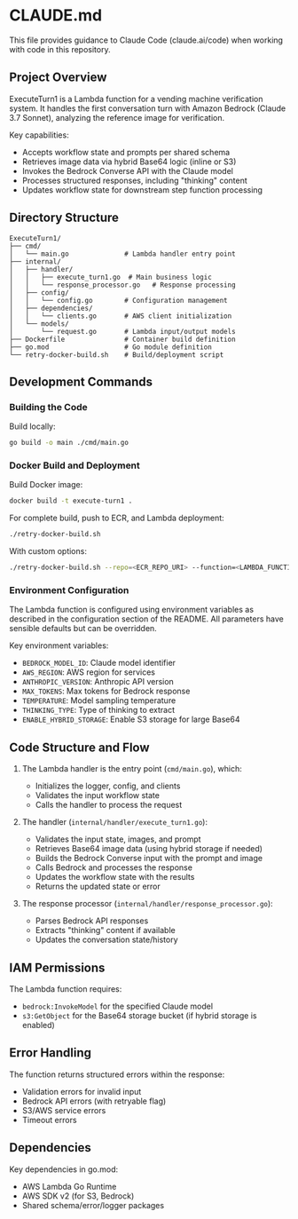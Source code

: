 # CLAUDE.md

This file provides guidance to Claude Code (claude.ai/code) when working with code in this repository.

## Project Overview

ExecuteTurn1 is a Lambda function for a vending machine verification system. It handles the first conversation turn with Amazon Bedrock (Claude 3.7 Sonnet), analyzing the reference image for verification.

Key capabilities:
- Accepts workflow state and prompts per shared schema
- Retrieves image data via hybrid Base64 logic (inline or S3)
- Invokes the Bedrock Converse API with the Claude model
- Processes structured responses, including "thinking" content
- Updates workflow state for downstream step function processing

## Directory Structure

```
ExecuteTurn1/
├── cmd/
│   └── main.go              # Lambda handler entry point
├── internal/
│   ├── handler/
│   │   ├── execute_turn1.go  # Main business logic
│   │   └── response_processor.go   # Response processing
│   ├── config/
│   │   └── config.go        # Configuration management
│   ├── dependencies/
│   │   └── clients.go       # AWS client initialization
│   └── models/
│       └── request.go       # Lambda input/output models
├── Dockerfile               # Container build definition
├── go.mod                   # Go module definition
└── retry-docker-build.sh    # Build/deployment script
```

## Development Commands

### Building the Code

Build locally:
```bash
go build -o main ./cmd/main.go
```

### Docker Build and Deployment

Build Docker image:
```bash
docker build -t execute-turn1 .
```

For complete build, push to ECR, and Lambda deployment:
```bash
./retry-docker-build.sh
```

With custom options:
```bash
./retry-docker-build.sh --repo=<ECR_REPO_URI> --function=<LAMBDA_FUNCTION_NAME> --region=<AWS_REGION>
```

### Environment Configuration

The Lambda function is configured using environment variables as described in the configuration section of the README. All parameters have sensible defaults but can be overridden.

Key environment variables:
- `BEDROCK_MODEL_ID`: Claude model identifier
- `AWS_REGION`: AWS region for services
- `ANTHROPIC_VERSION`: Anthropic API version
- `MAX_TOKENS`: Max tokens for Bedrock response
- `TEMPERATURE`: Model sampling temperature
- `THINKING_TYPE`: Type of thinking to extract
- `ENABLE_HYBRID_STORAGE`: Enable S3 storage for large Base64

## Code Structure and Flow

1. The Lambda handler is the entry point (`cmd/main.go`), which:
   - Initializes the logger, config, and clients
   - Validates the input workflow state
   - Calls the handler to process the request

2. The handler (`internal/handler/execute_turn1.go`):
   - Validates the input state, images, and prompt
   - Retrieves Base64 image data (using hybrid storage if needed)
   - Builds the Bedrock Converse input with the prompt and image
   - Calls Bedrock and processes the response
   - Updates the workflow state with the results
   - Returns the updated state or error

3. The response processor (`internal/handler/response_processor.go`):
   - Parses Bedrock API responses
   - Extracts "thinking" content if available
   - Updates the conversation state/history

## IAM Permissions

The Lambda function requires:
- `bedrock:InvokeModel` for the specified Claude model
- `s3:GetObject` for the Base64 storage bucket (if hybrid storage is enabled)

## Error Handling

The function returns structured errors within the response:
- Validation errors for invalid input
- Bedrock API errors (with retryable flag)
- S3/AWS service errors
- Timeout errors

## Dependencies

Key dependencies in go.mod:
- AWS Lambda Go Runtime
- AWS SDK v2 (for S3, Bedrock)
- Shared schema/error/logger packages